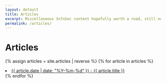 ```yaml
---
layout: default
title: Articles
excerpt: Miscellaneous InfoSec content hopefully worth a read, still neon-lit.
permalink: /articles/
---
```


# Articles
{% assign articles = site.articles | reverse %}
{% for article in articles %}
    <li><a href="{{ article.url }}">{{ article.date | date: "%Y-%m-%d" }} - {{ article.title }}</a></li>
{% endfor %}
